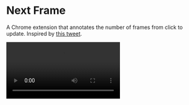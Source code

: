 # Next Frame

A Chrome extension that annotates the number of frames from click to update. Inspired by [this tweet](https://x.com/aboodman/status/1915834914584596790).

![](demo.mp4)
